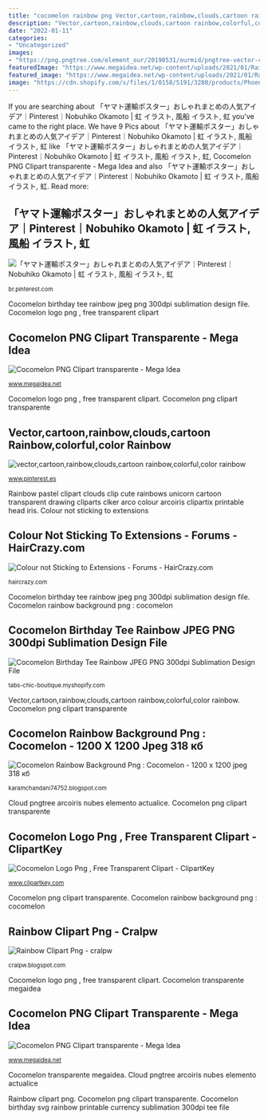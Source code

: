 ```yaml
---
title: "cocomelon rainbow png Vector,cartoon,rainbow,clouds,cartoon rainbow,colorful,color rainbow"
description: "Vector,cartoon,rainbow,clouds,cartoon rainbow,colorful,color rainbow"
date: "2022-01-11"
categories:
- "Uncategorized"
images:
- "https://png.pngtree.com/element_our/20190531/ourmid/pngtree-vector-cartoon-rainbow-cloud-element-image_1310577.jpg"
featuredImage: "https://www.megaidea.net/wp-content/uploads/2021/01/Rainbows-logo-cocomelon-02.png"
featured_image: "https://www.megaidea.net/wp-content/uploads/2021/01/Rainbows-logo-cocomelon-02.png"
image: "https://cdn.shopify.com/s/files/1/0158/5191/3280/products/PhoenixCocomelonRainbowBirthdayDesign_300x300.jpg?v=1612832787"
---
```


If you are searching about 「ヤマト運輸ポスター」おしゃれまとめの人気アイデア｜Pinterest｜Nobuhiko Okamoto | 虹 イラスト, 風船 イラスト, 虹 you've came to the right place. We have 9 Pics about 「ヤマト運輸ポスター」おしゃれまとめの人気アイデア｜Pinterest｜Nobuhiko Okamoto | 虹 イラスト, 風船 イラスト, 虹 like 「ヤマト運輸ポスター」おしゃれまとめの人気アイデア｜Pinterest｜Nobuhiko Okamoto | 虹 イラスト, 風船 イラスト, 虹, Cocomelon PNG Clipart transparente - Mega Idea and also 「ヤマト運輸ポスター」おしゃれまとめの人気アイデア｜Pinterest｜Nobuhiko Okamoto | 虹 イラスト, 風船 イラスト, 虹. Read more:

## 「ヤマト運輸ポスター」おしゃれまとめの人気アイデア｜Pinterest｜Nobuhiko Okamoto | 虹 イラスト, 風船 イラスト, 虹

![「ヤマト運輸ポスター」おしゃれまとめの人気アイデア｜Pinterest｜Nobuhiko Okamoto | 虹 イラスト, 風船 イラスト, 虹](https://i.pinimg.com/originals/2f/8b/82/2f8b82313b5a351c23f09aca1a38216a.png "Rainbow pastel clipart clouds clip cute rainbows unicorn cartoon transparent drawing cliparts clker arco colour arcoiris clipartix printable head iris")

<small>br.pinterest.com</small>

Cocomelon birthday tee rainbow jpeg png 300dpi sublimation design file. Cocomelon logo png , free transparent clipart

## Cocomelon PNG Clipart Transparente - Mega Idea

![Cocomelon PNG Clipart transparente - Mega Idea](https://www.megaidea.net/wp-content/uploads/2021/01/Rainbows-logo-cocomelon-02.png "「ヤマト運輸ポスター」おしゃれまとめの人気アイデア｜pinterest｜nobuhiko okamoto")

<small>www.megaidea.net</small>

Cocomelon logo png , free transparent clipart. Cocomelon png clipart transparente

## Vector,cartoon,rainbow,clouds,cartoon Rainbow,colorful,color Rainbow

![vector,cartoon,rainbow,clouds,cartoon rainbow,colorful,color rainbow](https://i.pinimg.com/736x/f4/2c/79/f42c79427ab4442cb5504472bcf9e2bc.jpg "Cocomelon png clipart transparente")

<small>www.pinterest.es</small>

Rainbow pastel clipart clouds clip cute rainbows unicorn cartoon transparent drawing cliparts clker arco colour arcoiris clipartix printable head iris. Colour not sticking to extensions

## Colour Not Sticking To Extensions - Forums - HairCrazy.com

![Colour not Sticking to Extensions - Forums - HairCrazy.com](http://www.clker.com/cliparts/g/I/I/P/N/P/pastel-rainbow-md.png "Cocomelon transparente megaidea")

<small>haircrazy.com</small>

Cocomelon birthday tee rainbow jpeg png 300dpi sublimation design file. Cocomelon rainbow background png : cocomelon

## Cocomelon Birthday Tee Rainbow JPEG PNG 300dpi Sublimation Design File

![Cocomelon Birthday Tee Rainbow JPEG PNG 300dpi Sublimation Design File](https://cdn.shopify.com/s/files/1/0158/5191/3280/products/PhoenixCocomelonRainbowBirthdayDesign_300x300.jpg?v=1612832787 "Cocomelon logo png , free transparent clipart")

<small>tabs-chic-boutique.myshopify.com</small>

Vector,cartoon,rainbow,clouds,cartoon rainbow,colorful,color rainbow. Cocomelon png clipart transparente

## Cocomelon Rainbow Background Png : Cocomelon - 1200 X 1200 Jpeg 318 кб

![Cocomelon Rainbow Background Png : Cocomelon - 1200 x 1200 jpeg 318 кб](https://lh6.googleusercontent.com/proxy/OFzHLkFPrkxOZGVOHs7v02A_8btYs77Th4COkbQ43ybDERzVyU9akVb-ONLpsDutKY-C_NPfkpCmBNo7wByJbcqpLFohFxsMtwXhSM_BlGD3z3Yzqse3cbUluBLJPydp8TbrnLv-NqBwIFnMVuvIMjSkOkAlko1SmEeuMYF-T3vjPgnV=w1200-h630-p-k-no-nu "Cloud pngtree arcoiris nubes elemento actualice")

<small>karamchandani74752.blogspot.com</small>

Cloud pngtree arcoiris nubes elemento actualice. Cocomelon png clipart transparente

## Cocomelon Logo Png , Free Transparent Clipart - ClipartKey

![Cocomelon Logo Png , Free Transparent Clipart - ClipartKey](https://www.clipartkey.com/mpngs/m/64-642954_cocomelon-logo-png.png "Cocomelon png clipart transparente")

<small>www.clipartkey.com</small>

Cocomelon png clipart transparente. Cocomelon rainbow background png : cocomelon

## Rainbow Clipart Png - Cralpw

![Rainbow Clipart Png - cralpw](https://png.pngtree.com/element_our/20190531/ourmid/pngtree-vector-cartoon-rainbow-cloud-element-image_1310577.jpg "Rainbow pastel clipart clouds clip cute rainbows unicorn cartoon transparent drawing cliparts clker arco colour arcoiris clipartix printable head iris")

<small>cralpw.blogspot.com</small>

Cocomelon logo png , free transparent clipart. Cocomelon transparente megaidea

## Cocomelon PNG Clipart Transparente - Mega Idea

![Cocomelon PNG Clipart transparente - Mega Idea](https://www.megaidea.net/wp-content/uploads/2021/01/elefante-cocomelon-910x1024.png "Rainbow pngtree clipart vector cartoon source cloud")

<small>www.megaidea.net</small>

Cocomelon transparente megaidea. Cloud pngtree arcoiris nubes elemento actualice

Rainbow clipart png. Cocomelon png clipart transparente. Cocomelon birthday svg rainbow printable currency sublimation 300dpi tee file
